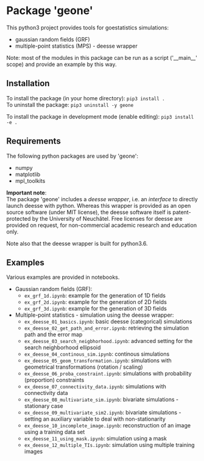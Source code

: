 # Package 'geone'
This python3 project provides tools for goestatistics simulations:
   - gaussian random fields (GRF)
   - multiple-point statistics (MPS) - deesse wrapper

Note: most of the modules in this package can be run as a script ('\_\_main\_\_' scope) and provide an example by this way.

## Installation
To install the package (in your home directory): `pip3 install .`  
To uninstall the package: `pip3 uninstall -y geone`

To install the package in development mode (enable editing): `pip3 install -e .`

## Requirements
The following python packages are used by 'geone':
   - numpy
   - matplotlib
   - mpl_toolkits

**Important note**:  
The package 'geone' includes a *deesse wrapper*, i.e. an *interface* to directly launch deesse with python. Whereas this wrapper is provided as an open source software (under MIT license), the deesse software itself is patent-protected by the University of Neuchâtel. Free licenses for deesse are provided on request, for non-commercial academic research and education only.

Note also that the deesse wrapper is built for python3.6.

## Examples
Various examples are provided in notebooks.
- Gaussian random fields (GRF):
   - `ex_grf_1d.ipynb`: example for the generation of 1D fields
   - `ex_grf_2d.ipynb`: example for the generation of 2D fields
   - `ex_grf_3d.ipynb`: example for the generation of 3D fields
- Multiple-point statistics - simulation using the deesse wrapper:
   - `ex_deesse_01_basics.ipynb`: basic deesse (categorical) simulations
   - `ex_deesse_02_get_path_and_error.ipynb`: retrieving the simulation path and the error map
   - `ex_deesse_03_search_neigbhorhood.ipynb`: advanced setting for the search neighborhood ellipsoid
   - `ex_deesse_04_continous_sim.ipynb`: continous simulations
   - `ex_deesse_05_geom_transformation.ipynb`: simulations with geometrical transformations (rotation / scaling)
   - `ex_deesse_06_proba_constraint.ipynb`: simulations with probability (proportion) constraints
   - `ex_deesse_07_connectivity_data.ipynb`: simulations with connectivity data
   - `ex_deesse_08_multivariate_sim.ipynb`: bivariate simulations - stationary case
   - `ex_deesse_09_multivariate_sim2.ipynb`: bivariate simulations - setting an auxiliary variable to deal with non-stationarity
   - `ex_deesse_10_incomplete_image.ipynb`: reconstruction of an image using a training data set
   - `ex_deesse_11_using_mask.ipynb`: simulation using a mask
   - `ex_deesse_12_multiple_TIs.ipynb`: simulation using multiple training images
